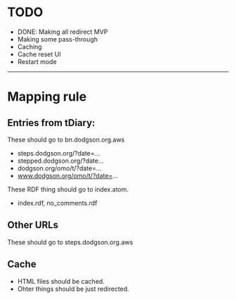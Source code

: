 

# TODO

 * DONE: Making all redirect MVP
 * Making some pass-through
 * Caching
 * Cache reset UI
 * Restart mode

----

# Mapping rule

## Entries from tDiary:

These should go to bn.dodgson.org.aws

 * steps.dodgson.org/?date=...
 * stepped.dodgson.org/?date...
 * dodgson.org/omo/t/?date=...
 * www.dodgson.org/omo/t/?date=...

These RDF thing should go to index.atom.

 * index.rdf, no_comments.rdf

## Other URLs

These should go to steps.dodgson.org.aws

## Cache

 * HTML files should be cached.
 * Ohter things should be just redirected.